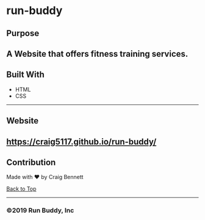 # run-buddy

## Purpose
A Website that offers fitness training services.
---

## Built With
* HTML
* CSS
---

## Website
https://craig5117.github.io/run-buddy/
---

## Contribution
Made with ❤️ by Craig Bennett

[Back to Top](#run-buddy)

---

### ©️2019 Run Buddy, Inc
